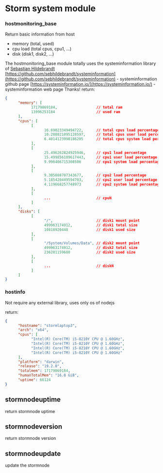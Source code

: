 # Storm system module
### hostmonitoring_base
Return basic information from host
* memory (total, used)
* cpu load (total cpus, cpu1, ...)
* disk (disk1, disk2, ...)

The hostmonitoring_base module totally uses the systeminformation library of [Sebastian Hildebrandt](https://github.com/sebhildebrandt)
[https://github.com/sebhildebrandt/systeminformation](https://github.com/sebhildebrandt/systeminformation) - systeminformation github page
[https://systeminformation.io/](https://systeminformation.io/) - systeminformation web page
Thanks!
return:
```json
{
      "memory": [
            17179869184,                  // total ram
            13996253184                   // used ram
      ],
      "cpus": [
            [
                  16.69023349494722,      // total cpus load percentage
                  10.288821095128597,     // total cpus user load percentage
                  6.4014123998186205      // total cpus system load percentage
            ],
            [
                  25.496262824925946,     // cpu1 load percentage
                  15.499856109617443,     // cpu1 user load percentage
                  9.996406715308506       // cpu1 system load percentage
            ],
            [
                  9.305088707343677,      // cpu2 load percentage
                  5.185420449594703,      // cpu2 user load percentage
                  4.119668257748973       // cpu2 system load percentage
            ],
            [
                  ...                     // cpuN
            ]
      ],
      "disks": [
            [
                  "/",                    // disk1 mount point
                  499963174912,           // disk1 total size
                  10818920448             // disk1 used size
            ],
            [
                  "/System/Volumes/Data", // disk2 mount point
                  499963174912,           // disk2 total size
                  236281159680            // disk2 used size
            ],
            [
                  ...                     // diskN
            ]
      ]
}

```


### hostinfo
Not require any external library, uses only os of nodejs

return:
```json
{
      "hostname": "stormlaptop3",
      "arch": "x64",
      "cpus": [
            "Intel(R) Core(TM) i5-8210Y CPU @ 1.60GHz",
            "Intel(R) Core(TM) i5-8210Y CPU @ 1.60GHz",
            "Intel(R) Core(TM) i5-8210Y CPU @ 1.60GHz",
            "Intel(R) Core(TM) i5-8210Y CPU @ 1.60GHz"
      ],
      "platform": "darwin",
      "release": "19.2.0",
      "totalmem": 17179869184,
      "humanTotalMem": "16.0 GiB",
      "uptime": 66124
}
```

## stormnodeuptime
return stormnode uptime

## stormnodeversion
return stormnode version

## stormnodeupdate
update the stormnode
